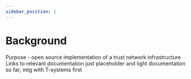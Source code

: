 ```yaml
---
sidebar_position: 1
---
```


# Background
Purpose - open source implementation of a trust network infrastructure
Links to relevant documentation
just placeholder and light documentation so far; mtg with T-systems first

